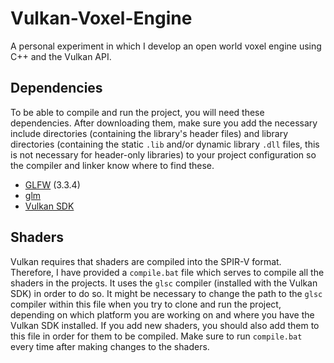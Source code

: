 # Vulkan-Voxel-Engine
A personal experiment in which I develop an open world voxel engine using C++ and the Vulkan API.

## Dependencies
To be able to compile and run the project, you will need these dependencies. After downloading them, make sure you add the necessary include directories (containing the library's header files) and library directories (containing the static `.lib` and/or dynamic library `.dll` files, this is not necessary for header-only libraries) to your project configuration so the compiler and linker know where to find these.
- [GLFW](https://www.glfw.org/download.html) (3.3.4)
- [glm](https://github.com/g-truc/glm)
- [Vulkan SDK](https://vulkan.lunarg.com/)

## Shaders
Vulkan requires that shaders are compiled into the SPIR-V format. Therefore, I have provided a `compile.bat` file which serves to compile all the shaders in the projects. It uses the `glsc` compiler (installed with the Vulkan SDK) in order to do so. It might be necessary to change the path to the `glsc` compiler within this file when you try to clone and run the project, depending on which platform you are working on and where you have the Vulkan SDK installed. If you add new shaders, you should also add them to this file in order for them to be compiled. Make sure to run `compile.bat` every time after making changes to the shaders.
